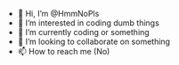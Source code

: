 - 👋 Hi, I’m @HmmNoPls
- 👀 I’m interested in coding dumb things
- 🌱 I’m currently coding or something
- 💞️ I’m looking to collaborate on something
- 📫 How to reach me (No)
